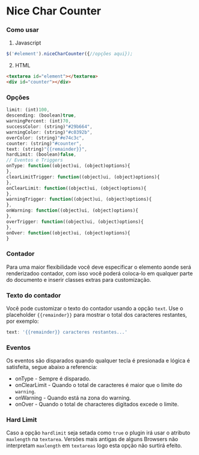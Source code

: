 # Nice Char Counter

### Como usar

1. Javascript

```javascript
$('#element').niceCharCounter({//opções aqui});
```
2. HTML

```html
<textarea id="element"></textarea>
<div id="counter"></div>
```

### Opções
```javascript
limit: (int)100,
descending: (boolean)true,
warningPercent: (int)70,
successColor: (string)"#29b664",
warningColor: (string)"#c0392b",
overColor: (string)"#e74c3c",
counter: (string)"#counter",
text: (string)"{{remainder}}",
hardLimit: (boolean)false,
// Eventos e Triggers
onType: function((object)ui, (object)options){
},
clearLimitTrigger: function((object)ui, (object)options){	
},
onClearLimit: function((object)ui, (object)options){
},
warningTrigger: function((object)ui, (object)options){
},
onWarning: function((object)ui, (object)options){
},
overTrigger: function((object)ui, (object)options){
},
onOver: function((object)ui, (object)options){	
}
```

### Contador
Para uma maior flexibilidade você deve especificar o elemento aonde será renderizadoo contador, com isso você poderá coloca-lo em qualquer parte do documento e inserir classes extras para customização.

### Texto do contador
Você pode customizar o texto do contador usando a opção `text`. Use o placeholder `{{remainder}}` para mostrar o total dos caracteres restantes, por exemplo:

```javascript
text: '{{remainder}} caracteres restantes...' 
```
### Eventos
Os eventos são disparados quando qualquer tecla é presionada e lógica é satisfeita, segue abaixo a referencia:

* onType - Sempre é disparado.
* onClearLimit - Quando o total de caracteres é maior que o limite do `warning`.
* onWarning - Quando está na zona do warning.
* onOver - Quando o total de characteres digitados excede o limite.

### Hard Limit
Caso a opção `hardlimit` seja setada como `true` o plugin irá usar o atributo `maxlength` na `textarea`. Versões mais antigas de alguns Browsers não interpretam `maxlength` em `textareas` logo esta opção não surtirá efeito.
